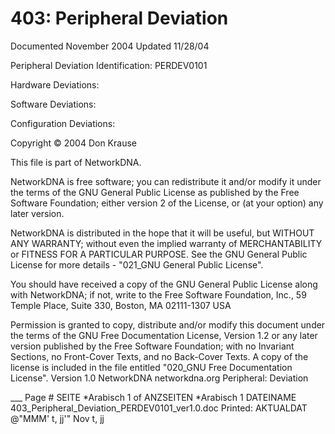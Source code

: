# 403: Peripheral Deviation

Documented November 2004 Updated 11/28/04

Peripheral Deviation Identification: PERDEV0101

Hardware Deviations:

Software Deviations:

Configuration Deviations:

Copyright © 2004 Don Krause

This file is part of NetworkDNA.

NetworkDNA is free software; you can redistribute it and/or modify it under the terms of the GNU General Public License as published by the Free Software Foundation; either version 2 of the License, or (at your option) any later version.

NetworkDNA is distributed in the hope that it will be useful, but WITHOUT ANY WARRANTY; without even the implied warranty of MERCHANTABILITY or FITNESS FOR A PARTICULAR PURPOSE. See the GNU General Public License for more details - "021_GNU General Public License".

You should have received a copy of the GNU General Public License along with NetworkDNA; if not, write to the Free Software Foundation, Inc., 59 Temple Place, Suite 330, Boston, MA 02111-1307 USA

Permission is granted to copy, distribute and/or modify this document under the terms of the GNU Free Documentation License, Version 1.2 or any later version published by the Free Software Foundation; with no Invariant Sections, no Front-Cover Texts, and no Back-Cover Texts. A copy of the license is included in the file entitled "020_GNU Free Documentation License". Version 1.0 NetworkDNA networkdna.org Peripheral: Deviation

___ Page # SEITE *Arabisch 1 of ANZSEITEN *Arabisch 1 DATEINAME 403_Peripheral_Deviation_PERDEV0101_ver1.0.doc Printed: AKTUALDAT @"MMM' t, jj'" Nov t, jj
